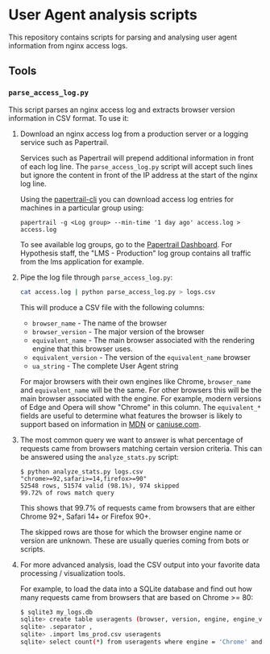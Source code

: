 # User Agent analysis scripts

This repository contains scripts for parsing and analysing user agent information
from nginx access logs.

## Tools

### `parse_access_log.py`

This script parses an nginx access log and extracts browser version information
in CSV format. To use it:

1. Download an nginx access log from a production server or a logging service
   such as Papertrail.

   Services such as Papertrail will prepend additional information in front of each
   log line. The `parse_access_log.py` script will accept such lines but ignore the
   content in front of the IP address at the start of the nginx log line.

   Using the [papertrail-cli](https://github.com/papertrail/papertrail-cli) you can download
   access log entries for machines in a particular group using:

   ```
   papertrail -g <Log group> --min-time '1 day ago' access.log > access.log
   ```
   
   To see available log groups, go to the [Papertrail Dashboard](https://papertrailapp.com/dashboard).
   For Hypothesis staff, the "LMS - Production" log group contains all traffic from the lms application for example.

2. Pipe the log file through `parse_access_log.py`:

   ```sh
   cat access.log | python parse_access_log.py > logs.csv
   ```

   This will produce a CSV file with the following columns:

   - `browser_name` - The name of the browser
   - `browser_version` - The major version of the browser
   - `equivalent_name` - The main browser associated with the rendering engine that this browser uses.
   - `equivalent_version` - The version of the `equivalent_name` browser
   - `ua_string` - The complete User Agent string

   For major browsers with their own engines like Chrome, `browser_name` and `equivalent_name` will be the same.
   For other browsers this will be the main browser associated with the engine. For example,
   modern versions of Edge and Opera will show "Chrome" in this column.
   The `equivalent_*` fields are useful to determine what features the browser is
   likely to support based on information in [MDN](https://developer.mozilla.org/en-US/) or
   [caniuse.com](https://caniuse.com).

3. The most common query we want to answer is what percentage of requests came
   from browsers matching certain version criteria. This can be answered using
   the `analyze_stats.py` script:

   ```shellsession
   $ python analyze_stats.py logs.csv "chrome>=92,safari>=14,firefox>=90"
   52548 rows, 51574 valid (98.1%), 974 skipped
   99.72% of rows match query
   ```

   This shows that 99.7% of requests came from browsers that are either Chrome
   92+, Safari 14+ or Firefox 90+.

   The skipped rows are those for which the browser engine name or version are
   unknown. These are usually queries coming from bots or scripts.

4. For more advanced analysis, load the CSV output into your favorite data
   processing / visualization tools.
   
   For example, to load the data into a SQLite database and find out how many requests came
   from browsers that are based on Chrome >= 80:
   
   ```sh
   $ sqlite3 my_logs.db
   sqlite> create table useragents (browser, version, engine, engine_version int, useragent);
   sqlite> .separator ,
   sqlite> .import lms_prod.csv useragents
   sqlite> select count(*) from useragents where engine = 'Chrome' and engine_version > 80;
   ```
